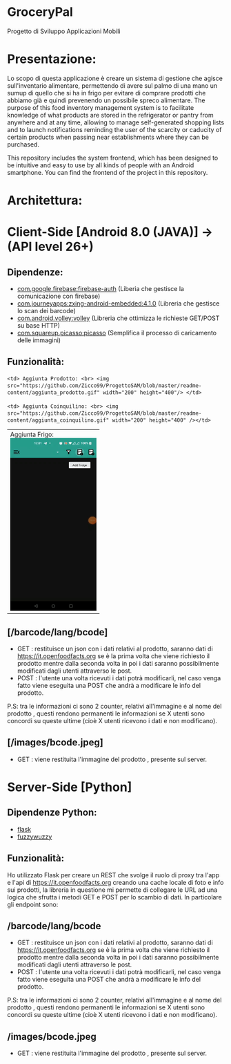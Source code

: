 # GroceryPal
Progetto di Sviluppo Applicazioni Mobili

# Presentazione:
Lo scopo di questa applicazione è creare un sistema di gestione che agisce sull'inventario alimentare, permettendo di avere sul palmo di una mano un sumup di quello che si ha in frigo per evitare di comprare prodotti che abbiamo già e quindi prevenendo un possibile spreco alimentare.
The purpose of this food inventory management system is to facilitate knowledge of what products are stored in the refrigerator or pantry from anywhere and at any time, allowing to manage self-generated shopping lists and to launch notifications reminding the user of the scarcity or caducity of certain products when passing near establishments where they can be purchased.

This repository includes the system frontend, which has been designed to be intuitive and easy to use by all kinds of people with an Android smartphone. You can find the frontend of the project in this repository.

# Architettura:




# Client-Side [Android 8.0 (JAVA)] -> (API level 26+)
## Dipendenze:
* [com.google.firebase:firebase-auth](https://firebase.google.com/docs/auth/android/start) (Liberia che gestisce la comunicazione con firebase)
* [com.journeyapps:zxing-android-embedded:4.1.0](https://github.com/journeyapps/zxing-android-embedded) (Libreria che gestisce lo scan dei barcode)
* [com.android.volley:volley](https://github.com/google/volley) (Libreria che ottimizza le richieste GET/POST su base HTTP)
* [com.squareup.picasso:picasso](https://square.github.io/picasso/) (Semplifica il processo di caricamento delle immagini)

## Funzionalità:
<table>
  <tr>
    <td> Aggiunta Frigo: <br> <img src="https://github.com/Zicco99/ProgettoSAM/blob/master/readme-content/aggiunta_frigo.gif" width="200" height="400"/> </td>

    <td> Aggiunta Prodotto: <br> <img src="https://github.com/Zicco99/ProgettoSAM/blob/master/readme-content/aggiunta_prodotto.gif" width="200" height="400"/> </td>
    
    <td> Aggiunta Coinquilino: <br> <img src="https://github.com/Zicco99/ProgettoSAM/blob/master/readme-content/aggiunta_coinquilino.gif" width="200" height="400" /></td>
  </tr>
</table>



## [/barcode/lang/bcode]
  * GET : restituisce un json con i dati relativi al prodotto, saranno dati di https://it.openfoodfacts.org se è la prima volta che viene richiesto
  il prodotto mentre dalla seconda volta in poi i dati saranno possibilmente modificati dagli utenti attraverso le post.
  * POST : l'utente una volta ricevuti i dati potrà modificarli, nel caso venga fatto viene eseguita una POST che andrà a modificare le info del
  prodotto.
  
P.S: tra le informazioni ci sono 2 counter, relativi all'immagine e al nome del prodotto , questi rendono permanenti le informazioni se X utenti sono concordi su queste ultime (cioè X utenti ricevono i dati e non modificano).
 
## [/images/bcode.jpeg]
 * GET : viene restituita l'immagine del prodotto , presente sul server.







# Server-Side [Python]

## Dipendenze Python:
* [flask](https://flask.palletsprojects.com/)
* [fuzzywuzzy](https://github.com/seatgeek/fuzzywuzzy)

## Funzionalità:
Ho utilizzato Flask per creare un REST che svolge il ruolo di proxy tra l'app e l'api di https://it.openfoodfacts.org creando una cache locale di foto e info sui prodotti, la libreria in questione mi permette di collegare le URL ad una logica che sfrutta i metodi GET e POST per lo scambio di dati. In particolare gli endpoint sono:

## /barcode/lang/bcode
  * GET : restituisce un json con i dati relativi al prodotto, saranno dati di https://it.openfoodfacts.org se è la prima volta che viene richiesto
  il prodotto mentre dalla seconda volta in poi i dati saranno possibilmente modificati dagli utenti attraverso le post.
  * POST : l'utente una volta ricevuti i dati potrà modificarli, nel caso venga fatto viene eseguita una POST che andrà a modificare le info del
  prodotto.
  
P.S: tra le informazioni ci sono 2 counter, relativi all'immagine e al nome del prodotto , questi rendono permanenti le informazioni se X utenti sono concordi su queste ultime (cioè X utenti ricevono i dati e non modificano).
 
## /images/bcode.jpeg
 * GET : viene restituita l'immagine del prodotto , presente sul server.
